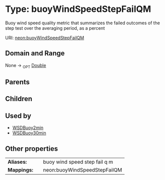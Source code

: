 
# Type: buoyWindSpeedStepFailQM


Buoy wind speed quality metric that summarizes the failed outcomes of the step test over the averaging period, as a percent

URI: [neon:buoyWindSpeedStepFailQM](https://data.neonscience.org/buoyWindSpeedStepFailQM)


## Domain and Range

None ->  <sub>OPT</sub> [Double](types/Double.md)

## Parents


## Children


## Used by

 * [WSDBuoy2min](WSDBuoy2min.md)
 * [WSDBuoy30min](WSDBuoy30min.md)

## Other properties

|  |  |  |
| --- | --- | --- |
| **Aliases:** | | buoy wind speed step fail q m |
| **Mappings:** | | neon:buoyWindSpeedStepFailQM |

